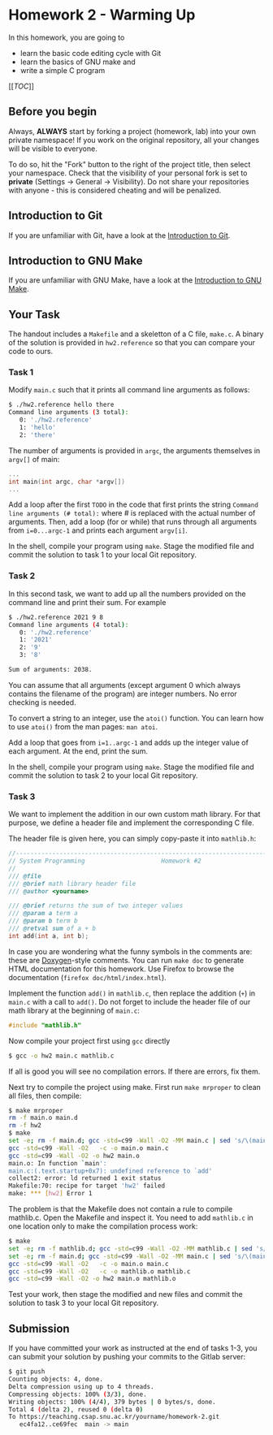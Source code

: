 # Homework 2 - Warming Up

In this homework, you are going to
*  learn the basic code editing cycle with Git
*  learn the basics of GNU make and
*  write a simple C program

[[_TOC_]]

## Before you begin

Always, **ALWAYS** start by forking a project (homework, lab) into your own private namespace! If you work on the original repository, all your changes will be visible to everyone.

To do so, hit the "Fork" button to the right of the project title, then select your namespace. Check that the visibility of your personal fork is set to **private** (Settings -> General -> Visibility). Do not share your repositories with anyone - this is considered cheating and will be penalized.

## Introduction to Git

If you are unfamiliar with Git, have a look at the [Introduction to Git](INTRO_GIT.md).

## Introduction to GNU Make

If you are unfamiliar with GNU Make, have a look at the [Introduction to GNU Make](INTRO_MAKE.md).


## Your Task

The handout includes a `Makefile` and a skeletton of a C file, `make.c`. A binary of the solution is provided in `hw2.reference` so that you can compare your code to ours.

### Task 1

Modify `main.c` such that it prints all command line arguments as follows:
```bash 
$ ./hw2.reference hello there
Command line arguments (3 total):
   0: './hw2.reference'
   1: 'hello'
   2: 'there'
```

The number of arguments is provided in `argc`, the arguments themselves in `argv[]` of main:
```C
...
int main(int argc, char *argv[])
...
```

Add a loop after the first `TODO` in the code that first prints the string `Command line arguments (# total):` where # is replaced with the actual number of arguments. Then, add a loop (for or while) that runs through all arguments from `i=0...argc-1` and prints each argument `argv[i]`.

In the shell, compile your program using `make`. Stage the modified file and commit the solution to task 1 to your local Git repository.

### Task 2

In this second task, we want to add up all the numbers provided on the command line and print their sum. For example
```bash
$ ./hw2.reference 2021 9 8
Command line arguments (4 total):
   0: './hw2.reference'
   1: '2021'
   2: '9'
   3: '8'

Sum of arguments: 2038.
```

You can assume that all arguments (except argument 0 which always contains the filename of the program) are integer numbers. No error checking is needed.

To convert a string to an integer, use the `atoi()` function. You can learn how to use `atoi()` from the man pages: `man atoi`.

Add a loop that goes from `i=1..argc-1` and adds up the integer value of each argument. At the end, print the sum.

In the shell, compile your program using `make`. Stage the modified file and commit the solution to task 2 to your local Git repository.

### Task 3

We want to implement the addition in our own custom math library. For that purpose, we define a header file and implement the corresponding C file.

The header file is given here, you can simply copy-paste it into `mathlib.h`:
```C
//--------------------------------------------------------------------------------------------------
// System Programming                     Homework #2                                    Fall 2021
//
/// @file
/// @brief math library header file
/// @author <yourname>

/// @brief returns the sum of two integer values
/// @param a term a
/// @param b term b
/// @retval sum of a + b
int add(int a, int b);
```
In case you are wondering what the funny symbols in the comments are: these are [Doxygen](https://www.doxygen.nl/manual/docblocks.html)-style comments. You can run `make doc` to generate HTML documentation for this homework. Use Firefox to browse the documentation (`firefox doc/html/index.html`).

Implement the function `add()` in `mathlib.c`, then replace the addition (`+`) in `main.c` with a call to `add()`. Do not forget to include the header file of our math library at the beginning of `main.c`:
```C
#include "mathlib.h"
```

Now compile your project first using `gcc` directly
```bash 
$ gcc -o hw2 main.c mathlib.c
```
If all is good you will see no compilation errors. If there are errors, fix them.

Next try to compile the project using make. First run `make mrproper` to clean all files, then compile:
```bash
$ make mrproper
rm -f main.o main.d
rm -f hw2
$ make
set -e; rm -f main.d; gcc -std=c99 -Wall -O2 -MM main.c | sed 's/\(main\)\.o[ :]*/\1.o main.d: /' > main.d
gcc -std=c99 -Wall -O2   -c -o main.o main.c
gcc -std=c99 -Wall -O2 -o hw2 main.o
main.o: In function `main':
main.c:(.text.startup+0x7): undefined reference to `add'
collect2: error: ld returned 1 exit status
Makefile:70: recipe for target 'hw2' failed
make: *** [hw2] Error 1
```

The problem is that the Makefile does not contain a rule to compile mathlib.c. Open the Makefile and inspect it. You need to add `mathlib.c` in one location only to make the compilation process work:
```bash
$ make 
set -e; rm -f mathlib.d; gcc -std=c99 -Wall -O2 -MM mathlib.c | sed 's/\(mathlib\)\.o[ :]*/\1.o mathlib.d: /' > mathlib.d
set -e; rm -f main.d; gcc -std=c99 -Wall -O2 -MM main.c | sed 's/\(main\)\.o[ :]*/\1.o main.d: /' > main.d
gcc -std=c99 -Wall -O2   -c -o main.o main.c
gcc -std=c99 -Wall -O2   -c -o mathlib.o mathlib.c
gcc -std=c99 -Wall -O2 -o hw2 main.o mathlib.o
```

Test your work, then stage the modified and new files and commit the solution to task 3 to your local Git repository.


## Submission

If you have committed your work as instructed at the end of tasks 1-3, you can submit your solution by pushing your commits to the Gitlab server:
```bash
$ git push
Counting objects: 4, done.
Delta compression using up to 4 threads.
Compressing objects: 100% (3/3), done.
Writing objects: 100% (4/4), 379 bytes | 0 bytes/s, done.
Total 4 (delta 2), reused 0 (delta 0)
To https://teaching.csap.snu.ac.kr/yourname/homework-2.git
   ec4fa12..ce69fec  main -> main 
```


